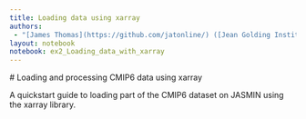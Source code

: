 ```yaml
---
title: Loading data using xarray
authors:
 - "[James Thomas](https://github.com/jatonline/) ([Jean Golding Institute](https://www.bristol.ac.uk/golding/))"
layout: notebook
notebook: ex2_Loading_data_with_xarray
---
```


<div class="lead" markdown="1">
# Loading and processing CMIP6 data using xarray

A quickstart guide to loading part of the CMIP6 dataset on JASMIN using the
xarray library.
</div>
